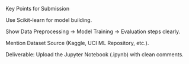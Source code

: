 Key Points for Submission

Use Scikit-learn for model building.

Show Data Preprocessing → Model Training → Evaluation steps clearly.

Mention Dataset Source (Kaggle, UCI ML Repository, etc.).

Deliverable: Upload the Jupyter Notebook (.ipynb) with clean comments.
